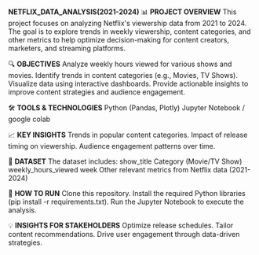 **NETFLIX_DATA_ANALYSIS(2021-2024)**
📊 **PROJECT OVERVIEW**
This project focuses on analyzing Netflix's viewership data from 2021 to 2024. The goal is to explore trends in weekly viewership, content categories, and other metrics to help optimize decision-making for content creators, marketers, and streaming platforms.

🔍 **OBJECTIVES**
Analyze weekly hours viewed for various shows and movies.
Identify trends in content categories (e.g., Movies, TV Shows).
Visualize data using interactive dashboards.
Provide actionable insights to improve content strategies and audience engagement.

🛠️ **TOOLS & TECHNOLOGIES**
Python (Pandas, Plotly)
Jupyter Notebook / google colab

📈 **KEY INSIGHTS**
Trends in popular content categories.
Impact of release timing on viewership.
Audience engagement patterns over time.

📂 **DATASET**
The dataset includes:
  show_title
  Category (Movie/TV Show)
  weekly_hours_viewed
  week
  Other relevant metrics from Netflix data (2021-2024)

🚀 **HOW TO RUN**
Clone this repository.
Install the required Python libraries (pip install -r requirements.txt).
Run the Jupyter Notebook to execute the analysis.

💡 **INSIGHTS FOR STAKEHOLDERS**
Optimize release schedules.
Tailor content recommendations.
Drive user engagement through data-driven strategies.

